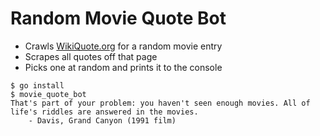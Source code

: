 # Random Movie Quote Bot
* Crawls [WikiQuote.org](https://en.wikiquote.org) for a random movie entry
* Scrapes all quotes off that page
* Picks one at random and prints it to the console

```
$ go install
$ movie_quote_bot
That's part of your problem: you haven't seen enough movies. All of life's riddles are answered in the movies.
    - Davis, Grand Canyon (1991 film)
```